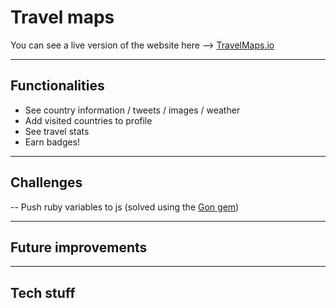# Travel maps

You can see a live version of the website here --> [TravelMaps.io](http://www.travelmaps.io)
***

## Functionalities

- See country information / tweets / images / weather
- Add visited countries to profile
- See travel stats
- Earn badges!
***

## Challenges

-- Push ruby variables to js (solved using the [Gon gem](https://github.com/gazay/gon))
***

## Future improvements

***

## Tech stuff
